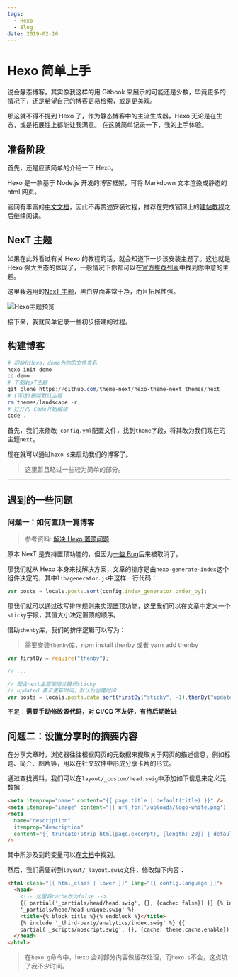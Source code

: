 ```yaml
---
tags:
  - Hexo
  - Blog
date: 2019-02-10
---
```


# Hexo 简单上手

说会静态博客，其实像我这样的用 Gitbook 来展示的可能还是少数，毕竟更多的情况下，还是希望自己的博客更易检索，或是更美观。

那这就不得不提到 Hexo 了，作为静态博客中的主流生成器，Hexo 无论是在生态，或是拓展性上都能让我满意。
在这就简单记录一下，我的上手体验。

## 准备阶段

首先，还是应该简单的介绍一下 Hexo。

Hexo 是一款基于 Node.js 开发的博客框架，可将 Markdown 文本渲染成静态的 html 网页。

官网有丰富的[中文文档](https://hexo.io/zh-cn/docs/index.html)，因此不再赘述安装过程，推荐在完成官网上的[建站教程](https://hexo.io/zh-cn/docs/setup)之后继续阅读。

## NexT 主题

如果在此外看过有关 Hexo 的教程的话，就会知道下一步该安装主题了。这也就是 Hexo 强大生态的体现了，一般情况下你都可以在[官方推荐列表](https://hexo.io/themes/)中找到你中意的主题。

这里我选用的[NexT 主题](https://theme-next.org/)，黑白界面非常干净，而且拓展性强。

![Hexo主题预览](https://theme-next.org/images/docs/next-schemes-3.png)

接下来，我就简单记录一些初步搭建的过程。

## 构建博客

```powershell
# 初始化Hexo，demo为你的文件夹名
hexo init demo
cd demo
# 下载NexT主题
git clone https://github.com/theme-next/hexo-theme-next themes/next
# (可选)删除默认主题
rm themes/landscape -r
# 打开VS Code开始编辑
code .
```

首先，我们来修改`_config.yml`配置文件，找到`theme`字段，将其改为我们现在的主题`next`。

现在就可以通过`hexo s`来启动我们的博客了。

> 这里暂且略过一些较为简单的部分。

---

## 遇到的一些问题

### 问题一：如何置顶一篇博客

> 参考资料: [解决 Hexo 置顶问题](http://www.netcan666.com/2015/11/22/%E8%A7%A3%E5%86%B3Hexo%E7%BD%AE%E9%A1%B6%E9%97%AE%E9%A2%98/)

原本 NexT 是支持置顶功能的，但因为[一些 Bug](https://github.com/iissnan/hexo-theme-next/issues/415)后来被取消了。

那我们就从 Hexo 本身来找解决方案，文章的排序是由`hexo-generate-index`这个组件决定的，其中`lib/generator.js`中这样一行代码：

```javascript
var posts = locals.posts.sort(config.index_generator.order_by);
```

那我们就可以通过改写排序规则来实现置顶功能，这里我们可以在文章中定义一个`sticky`字段，其值大小决定置顶的顺序。

借助`thenby`库，我们的排序逻辑可以写为：

> 需要安装`thenby`库，npm install thenby 或者 yarn add thenby

```javascript
var firstBy = require("thenby");

// ...

// 配合next主题使用关键词sticky
// updated 表示更新时间，默认为创建时间
var posts = locals.posts.data.sort(firstBy("sticky", -1).thenBy("updated", -1));
```

不足：**需要手动修改源代码，对 CI/CD 不友好，有待后期改进**

## 问题二：设置分享时的摘要内容

在分享文章时，浏览器往往根据网页的元数据来提取关于网页的描述信息，例如标题、简介、图片等，用以在社交软件中形成分享卡片的形式。

通过查找资料，我们可以在`layout/_custom/head.swig`中添加如下信息来定义元数据：

<!-- {% raw %} -->

```html
<meta itemprop="name" content="{{ page.title | default(title) }}" />
<meta itemprop="image" content="{{ url_for('/uploads/logo-white.png') }}" />
<meta
  name="description"
  itemprop="description"
  content="{{ truncate(strip_html(page.excerpt), {length: 20}) | default(description) }}"
/>
```

<!-- {% endraw %} -->

其中所涉及到的变量可以在[文档](https://hexo.io/zh-cn/api/locals)中找到。

然后，我们需要转到`layout/_layout.swig`文件，修改如下内容：

<!-- {% raw %} -->

```html
<html class="{{ html_class | lower }}" lang="{{ config.language }}">
  <head>
    <!-- 这里将cache改为false -->
    {{ partial('_partials/head/head.swig', {}, {cache: false}) }} {% include
    '_partials/head/head-unique.swig' %}
    <title>{% block title %}{% endblock %}</title>
    {% include '_third-party/analytics/index.swig' %} {{
    partial('_scripts/noscript.swig', {}, {cache: theme.cache.enable}) }}
  </head>
</html>
```

<!-- {% endraw %} -->

> 在`hexo g`命令中，hexo 会对部分内容做缓存处理，而`hexo s`不会，这点坑了我不少时间。
